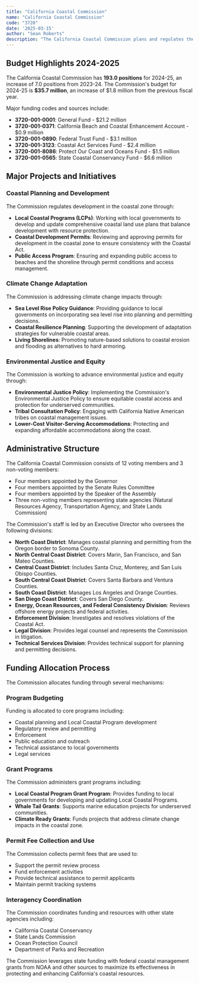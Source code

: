 ```yaml
---
title: "California Coastal Commission"
name: "California Coastal Commission"
code: "3720"
date: '2025-03-15'
author: "Sean Roberts"
description: "The California Coastal Commission plans and regulates the use of land and water in the coastal zone to protect, conserve, restore, and enhance environmental and human-based resources of the California coast."
---
```


## Budget Highlights 2024-2025

The California Coastal Commission has **193.0 positions** for 2024-25, an increase of 7.0 positions from 2023-24. The Commission's budget for 2024-25 is **$35.7 million**, an increase of $1.8 million from the previous fiscal year.

Major funding codes and sources include:
- **3720-001-0001**: General Fund - $21.2 million
- **3720-001-0371**: California Beach and Coastal Enhancement Account - $0.9 million
- **3720-001-0890**: Federal Trust Fund - $3.1 million
- **3720-001-3123**: Coastal Act Services Fund - $2.4 million
- **3720-001-8086**: Protect Our Coast and Oceans Fund - $1.5 million
- **3720-001-0565**: State Coastal Conservancy Fund - $6.6 million

## Major Projects and Initiatives

### Coastal Planning and Development
The Commission regulates development in the coastal zone through:

- **Local Coastal Programs (LCPs)**: Working with local governments to develop and update comprehensive coastal land use plans that balance development with resource protection.
- **Coastal Development Permits**: Reviewing and approving permits for development in the coastal zone to ensure consistency with the Coastal Act.
- **Public Access Program**: Ensuring and expanding public access to beaches and the shoreline through permit conditions and access management.

### Climate Change Adaptation
The Commission is addressing climate change impacts through:

- **Sea Level Rise Policy Guidance**: Providing guidance to local governments on incorporating sea level rise into planning and permitting decisions.
- **Coastal Resilience Planning**: Supporting the development of adaptation strategies for vulnerable coastal areas.
- **Living Shorelines**: Promoting nature-based solutions to coastal erosion and flooding as alternatives to hard armoring.

### Environmental Justice and Equity
The Commission is working to advance environmental justice and equity through:

- **Environmental Justice Policy**: Implementing the Commission's Environmental Justice Policy to ensure equitable coastal access and protection for underserved communities.
- **Tribal Consultation Policy**: Engaging with California Native American tribes on coastal management issues.
- **Lower-Cost Visitor-Serving Accommodations**: Protecting and expanding affordable accommodations along the coast.

## Administrative Structure

The California Coastal Commission consists of 12 voting members and 3 non-voting members:
- Four members appointed by the Governor
- Four members appointed by the Senate Rules Committee
- Four members appointed by the Speaker of the Assembly
- Three non-voting members representing state agencies (Natural Resources Agency, Transportation Agency, and State Lands Commission)

The Commission's staff is led by an Executive Director who oversees the following divisions:
- **North Coast District**: Manages coastal planning and permitting from the Oregon border to Sonoma County.
- **North Central Coast District**: Covers Marin, San Francisco, and San Mateo Counties.
- **Central Coast District**: Includes Santa Cruz, Monterey, and San Luis Obispo Counties.
- **South Central Coast District**: Covers Santa Barbara and Ventura Counties.
- **South Coast District**: Manages Los Angeles and Orange Counties.
- **San Diego Coast District**: Covers San Diego County.
- **Energy, Ocean Resources, and Federal Consistency Division**: Reviews offshore energy projects and federal activities.
- **Enforcement Division**: Investigates and resolves violations of the Coastal Act.
- **Legal Division**: Provides legal counsel and represents the Commission in litigation.
- **Technical Services Division**: Provides technical support for planning and permitting decisions.

## Funding Allocation Process

The Commission allocates funding through several mechanisms:

### Program Budgeting
Funding is allocated to core programs including:
- Coastal planning and Local Coastal Program development
- Regulatory review and permitting
- Enforcement
- Public education and outreach
- Technical assistance to local governments
- Legal services

### Grant Programs
The Commission administers grant programs including:
- **Local Coastal Program Grant Program**: Provides funding to local governments for developing and updating Local Coastal Programs.
- **Whale Tail Grants**: Supports marine education projects for underserved communities.
- **Climate Ready Grants**: Funds projects that address climate change impacts in the coastal zone.

### Permit Fee Collection and Use
The Commission collects permit fees that are used to:
- Support the permit review process
- Fund enforcement activities
- Provide technical assistance to permit applicants
- Maintain permit tracking systems

### Interagency Coordination
The Commission coordinates funding and resources with other state agencies including:
- California Coastal Conservancy
- State Lands Commission
- Ocean Protection Council
- Department of Parks and Recreation

The Commission leverages state funding with federal coastal management grants from NOAA and other sources to maximize its effectiveness in protecting and enhancing California's coastal resources. 
